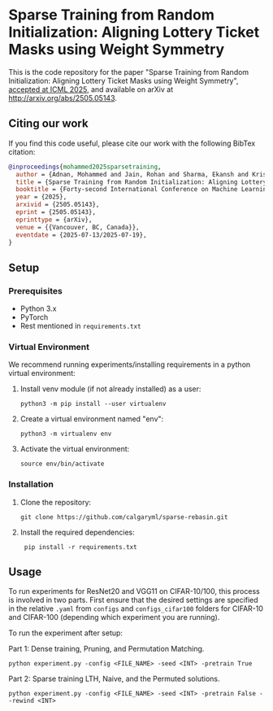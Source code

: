 # Sparse Training from Random Initialization: Aligning Lottery Ticket Masks using Weight Symmetry

This is the code repository for the paper "Sparse Training from Random Initialization: Aligning Lottery Ticket Masks using Weight Symmetry", [accepted at ICML 2025](https://openreview.net/forum?id=BnfJSwtHLu), and available on arXiv at http://arxiv.org/abs/2505.05143.

## Citing our work

If you find this code useful, please cite our work with the following BibTex citation:

```bibtex
@inproceedings{mohammed2025sparsetraining,
  author = {Adnan, Mohammed and Jain, Rohan and Sharma, Ekansh and Krishnan, Rahul and Ioannou, Yani},
  title = {Sparse Training from Random Initialization: Aligning Lottery Ticket Masks using Weight Symmetry},
  booktitle = {Forty-second International Conference on Machine Learning (ICML)},
  year = {2025},
  arxivid = {2505.05143},
  eprint = {2505.05143},
  eprinttype = {arXiv},
  venue = {{Vancouver, BC, Canada}},
  eventdate = {2025-07-13/2025-07-19},
}
```

Setup
-----

### Prerequisites

-   Python 3.x
-   PyTorch
-   Rest mentioned in `requirements.txt`
  
### Virtual Environment

We recommend running experiments/installing requirements in a python virtual environment:

1. Install venv module (if not already installed) as a user:

    ```
    python3 -m pip install --user virtualenv
    ```

2. Create a virtual environment named "env":

    ```
    python3 -m virtualenv env
    ```

3. Activate the virtual environment:

    ```
    source env/bin/activate
    ```

### Installation

1.  Clone the repository:

    ```
    git clone https://github.com/calgaryml/sparse-rebasin.git
    ```

3.  Install the required dependencies:

   
    ```
     pip install -r requirements.txt
    ```

## Usage

To run experiments for ResNet20 and VGG11 on CIFAR-10/100, this process is involved in two parts. First ensure that the desired settings are specified in the relative `.yaml` from `configs` and `configs_cifar100` folders for CIFAR-10 and CIFAR-100 (depending which experiment you are running). 

To run the experiment after setup:

Part 1: Dense training, Pruning, and Permutation Matching.
```
python experiment.py -config <FILE_NAME> -seed <INT> -pretrain True
```
Part 2: Sparse training LTH, Naive, and the Permuted solutions.
```
python experiment.py -config <FILE_NAME> -seed <INT> -pretrain False --rewind <INT>
```

